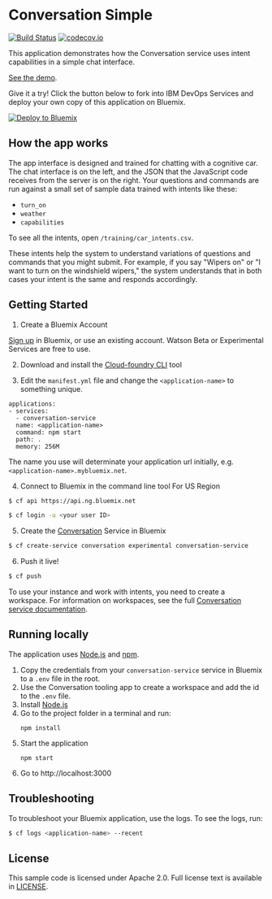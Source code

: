 # Conversation Simple
[![Build Status](https://travis-ci.org/watson-developer-cloud/conversation-simple.svg?branch=master)](http://travis-ci.org/watson-developer-cloud/conversation-simple)
[![codecov.io](https://codecov.io/github/watson-developer-cloud/conversation-simple/coverage.svg?branch=master)](https://codecov.io/github/watson-developer-cloud/conversation-simple?branch=master)


This application demonstrates how the Conversation service uses intent capabilities in a simple chat interface.

[See the demo](http://conversation-simple-node-app-doc.mybluemix.net/).

Give it a try! Click the button below to fork into IBM DevOps Services and deploy your own copy of this application on Bluemix.

[![Deploy to Bluemix](https://bluemix.net/deploy/button.png)](https://bluemix.net/deploy?repository=https://github.com/watson-developer-cloud/conversation-simple)

## How the app works
The app interface is designed and trained for chatting with a cognitive car. The chat interface is on the left, and the
JSON that the JavaScript code receives from the server is on the right. Your questions and commands are run against a
small set of sample data trained with intents like these:

* `turn_on`
* `weather`
* `capabilities`

To see all the intents, open `/training/car_intents.csv`.

These intents help the system to understand variations of questions and commands that you might submit.
For example, if you say "Wipers on" or "I want to turn on the windshield wipers," the system
understands that in both cases your intent is the same and responds accordingly.

## Getting Started

1. Create a Bluemix Account

  [Sign up][sign_up] in Bluemix, or use an existing account. Watson Beta or Experimental Services are free to use.

2. Download and install the [Cloud-foundry CLI][cloud_foundry] tool

3. Edit the `manifest.yml` file and change the `<application-name>` to something unique.
  ```none
  applications:
  - services:
    - conversation-service
    name: <application-name>
    command: npm start
    path: .
    memory: 256M
  ```

  The name you use will determinate your application url initially, e.g. `<application-name>.mybluemix.net`.

4. Connect to Bluemix in the command line tool
  For US Region
  ```sh
  $ cf api https://api.ng.bluemix.net
  ```

  ```sh
  $ cf login -u <your user ID>
  ```

5. Create the [Conversation][service_url] Service in Bluemix

  ```sh
  $ cf create-service conversation experimental conversation-service
  ```

6. Push it live!

  ```sh
  $ cf push
  ```

To use your instance and work with intents, you need to create a workspace. For information on workspaces, 
see the full  [Conversation service  documentation](https://www.ibm.com/smarterplanet/us/en/ibmwatson/developercloud/conversation.html).

## Running locally

  The application uses [Node.js](http://nodejs.org/) and [npm](https://www.npmjs.com/).

1. Copy the credentials from your `conversation-service` service in Bluemix to a `.env` file in the root.
1. Use the Conversation tooling app to create a workspace and add the id to the `.env` file.
1. Install [Node.js](http://nodejs.org/)
1. Go to the project folder in a terminal and run:
    ```
    npm install
    ```
1. Start the application
    ```
    npm start
    ```
6. Go to http://localhost:3000

## Troubleshooting

To troubleshoot your Bluemix application, use the logs. To see the logs, run:

  ```sh
  $ cf logs <application-name> --recent
  ```

## License

  This sample code is licensed under Apache 2.0. Full license text is available in [LICENSE](LICENSE).

[service_url]: http://www.ibm.com/smarterplanet/us/en/ibmwatson/developercloud/conversation.html
[cloud_foundry]: https://github.com/cloudfoundry/cli
[getting_started]: http://www.ibm.com/smarterplanet/us/en/ibmwatson/developercloud/doc/getting_started/
[sign_up]: https://console.ng.bluemix.net/registration/
